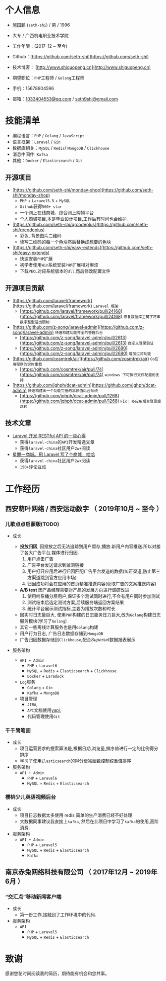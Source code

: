 # 个人信息
 - 施国鹏 (`seth-shi`)  / 男 / 1996 
 - 大专 / 广西机电职业技术学院 
 - 工作年限：(2017-12 ~ 至今)
 - Github：[https://github.com/seth-shi](https://github.com/seth-shi)
 - 技术博客： [http://www.shiguopeng.cn](http://www.shiguopeng.cn)
 - 期望职位：`PHP`工程师 / `Golang`工程师

- 手机：15678904596
- 邮箱：1033404553@qq.com / seth9shi@gmail.com

# 技能清单
- 编程语言：`PHP` / `Golang` / `JavaScript`
- 语言框架：`Laravel` / `Gin`
- 数据库相关：`MySQL` / `Redis`/ `MongoDB` / `Clickhouse`
- 消息中间件: `Kafka`
- 其他：`Docker` / `Elasticsearch` / `Git`

## 开源项目
- [https://github.com/seth-shi/monday-shop](https://github.com/seth-shi/monday-shop)
    - `PHP` + `Laravel5.5` + `MySQL`
    - `Github`获得`500+ star`
    - 一个网上在线商城、综合网上购物平台
    - 个人商城项目,本是毕业设计项目,工作后有时间也会维护.
- [https://github.com/seth-shi/qrcodeplus](https://github.com/seth-shi/qrcodeplus)
    - 彩色, 背景图片二维码
    - 读写二维码的每一个色块然后替换成想要的色块
- [https://github.com/seth-shi/easy-extends](https://github.com/seth-shi/easy-extends)
    - 快速安装`PHP`扩展
    - 初学者使用`Win`系统安装`PHP`扩展相对麻烦
    - 下载`PECL`对应系统版本的`dll`,然后修改配置文件
## 开源项目贡献
- [https://github.com/laravel/framework](https://github.com/laravel/framework) `Laravel 框架`
    - [https://github.com/laravel/framework/pull/24168](https://github.com/laravel/framework/pull/24168) `修复数据库主键字符串数字整型溢出限制`
- [https://github.com/z-song/laravel-admin](https://github.com/z-song/laravel-admin) `快速构建功能齐全的管理后台`
    - [https://github.com/z-song/laravel-admin/pull/2613](https://github.com/z-song/laravel-admin/pull/2613) `自定义登录验证`
    - [https://github.com/z-song/laravel-admin/pull/2680](https://github.com/z-song/laravel-admin/pull/2680) `增加过滤功能`
- [https://github.com/cosmtrek/air](https://github.com/cosmtrek/air) `Go应用程序的实时重载`
    - [https://github.com/cosmtrek/air/pull/74](https://github.com/cosmtrek/air/pull/74) `windows 下可执行文件配置的支持`
- [https://github.com/jqhph/dcat-admin](https://github.com/jqhph/dcat-admin) `快速构建出一个功能完善的高颜值后台系统`
    - [https://github.com/jqhph/dcat-admin/pull/1268](https://github.com/jqhph/dcat-admin/pull/1268) `Fix: 多应用后台登录后跳转`
## 技术文章
- [Laravel 开发 RESTful API 的一些心得](https://learnku.com/articles/8380/some-of-the-experiences-of-laravel-developing-restful-api)
    - 获得`laravel-china`的`API`开发精选文章
    - 获得`laravel-china`社区用户`2w+`阅读
- [星期一商城。用 Laravel 写了个商城，哈哈](https://learnku.com/articles/6784/the-open-source-project-open-source-project-on-monday-mall-write-a-mall-in-laravel-haha)
    - 获得`laravel-china`社区用户`2w+`阅读
    - `150+`评论互动


# 工作经历

## 西安萌叶网络 / 西安运动数字 （ 2019年10月 ~ 至今 ）
### 儿歌点点启蒙版(TODO)

* 成长
  * **投放归因**, 因投放之后无法追踪到用户留存,播放.新用户内容推送.所以对接了各大广告平台,媒体进行归因.
      1. 用户点击广告
      2. 广告平台发送请求到监测链接
      3. 用户打开应用后进行归因匹配广告平台发送的数据(纠正渠道,防止第三方渠道跳到官方应用市场)
      4. 归因成功将会在应用的首页精准推送内容(获取广告的文案推送内容)
  * **A/B test** 因产品经理需要对产品的发展方向进行调研改进
      1. 使用哈系桶分层用户,保证多个测试同时进行,不会有用户同时参加测试
      2. 测试结束后选定测试方案,后续服务端返回方案结果
      3. 统计平台展示测试指标,主要为播放次数和时长
  * 因实时日志量巨大, 使用`PHP`构建的日志服务压力巨大,改为`Golang`构建日志服务模块(学习了`Golang`)
  * 其它一些离线计算服务也是用`Golang`构建
  * 用户行为日志, 广告日志数据存储到`MongoDB`
  * 广告归因数据存储到`Clickhouse`,配合*Superset*数据报表展示

* 服务架构
    * `API + Admin`
      * `PHP` + `Laravel6`
      * `MySQL` + `Redis` + `Elasticsearch` + `Clickhouse`
      * `Docker` + `Laradock`
    * `Log`服务
      * `Golang` + `Gin `
      *  `Kafka` + `MongoDB`
    * 项目管理
      * `JIRA`, 
      * `API`文档使用[yapi](https://github.com/YMFE/yapi), 
      * 代码管理使用`Git`
### 千千简笔画
* 成长
    * 项目运营要求的搜索算法是,根据日期,浏览量,排序值进行一定的比例得分排序
    * 学习了使用`Elasticsearch`的得分衰减函数控制权重值排序
* 服务架构
    * `API + Admin`
      * `PHP` + `Laravel6`
      * `MySQL` + `Redis` + `Elasticsearch`
### 樱桃少儿英语视频后台
* 成长
    *  项目日志数据太多使用 redis 简单的生产消费已经不好处理
    * 大数据同事建议我直接上`kafka`, 然后在此项目中学习了`kafka`的使用,高阶消费.
*  服务架构
    * `API + Admin`
      * `PHP` + `Laravel5`
      * `MySQL` + `Redis` + `Elasticsearch`
      * `Kafka`

## 南京赤兔网络科技有限公司 （ 2017年12月 ~ 2019年6月 ）
### “交汇点”移动新闻客户端
* 成长
    *  第一份工作,接触到了工作环境中的代码. 
*  服务架构
    * `API`
      * `PHP` + `Laravel5`
      * `MySQL` + `Redis` + `Elasticsearch`

# 致谢
感谢您花时间阅读我的简历，期待能有机会和您共事。
